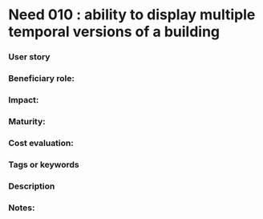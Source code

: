 # Need 010 : ability to display multiple temporal versions of a building

### User story

### Beneficiary role: 

### Impact: 

### Maturity:

### Cost evaluation:

### Tags or keywords

### Description

### Notes:
